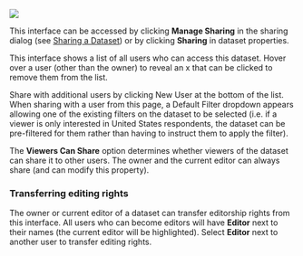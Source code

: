 ![](images/SharingProperties.png)

This interface can be accessed by clicking **Manage Sharing** in the sharing dialog (see [Sharing a Dataset](crunch_sharing-a-dataset.html)) or by clicking **Sharing** in dataset properties.

This interface shows a list of all users who can access this dataset. Hover over a user (other than the owner) to reveal an x that can be clicked to remove them from the list.

Share with additional users by clicking New User at the bottom of the list. When sharing with a user from this page, a Default Filter dropdown appears allowing one of the existing filters on the dataset to be selected (i.e. if a viewer is only interested in United States respondents, the dataset can be pre-filtered for them rather than having to instruct them to apply the filter).

The **Viewers Can Share** option determines whether viewers of the dataset can share it to other users. The owner and the current editor can always share (and can modify this property).

### Transferring editing rights

The owner or current editor of a dataset can transfer editorship rights from this interface. All users who can become editors will have **Editor** next to their names (the current editor will be highlighted). Select **Editor** next to another user to transfer editing rights.




